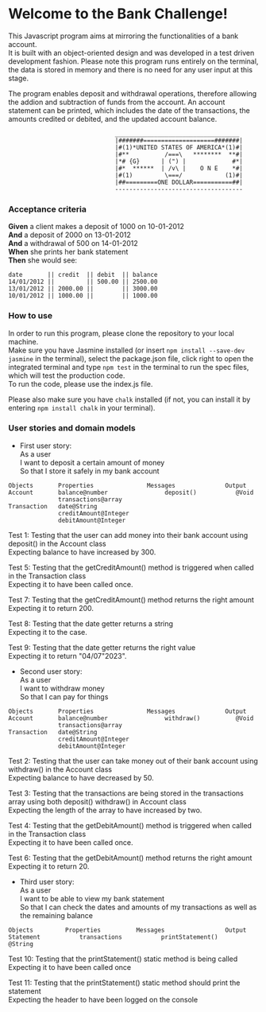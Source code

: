 # Welcome to the Bank Challenge!
 
This Javascript program aims at mirroring the functionalities of a bank account. <br>
It is built with an object-oriented design and was developed in a test driven development fashion. Please note this program runs entirely on the terminal, the data is stored in memory and there is no need for any user input at this stage. 

The program enables deposit and withdrawal operations, therefore allowing the addion and subtraction of funds from the account.
An account statement can be printed, which includes the date of the transactions, the amounts credited or debited, and the updated account balance.

                                  ___________________________________
                                  |#######====================#######|
                                  |#(1)*UNITED STATES OF AMERICA*(1)#|
                                  |#**          /===\   ********  **#|
                                  |*# {G}      | (") |             #*|
                                  |#*  ******  | /v\ |    O N E    *#|
                                  |#(1)         \===/            (1)#|
                                  |##=========ONE DOLLAR===========##|
                                  ------------------------------------

### Acceptance criteria

**Given** a client makes a deposit of 1000 on 10-01-2012  
**And** a deposit of 2000 on 13-01-2012  
**And** a withdrawal of 500 on 14-01-2012  
**When** she prints her bank statement  
**Then** she would see:

```
date       || credit  || debit  || balance
14/01/2012 ||         || 500.00 || 2500.00
13/01/2012 || 2000.00 ||        || 3000.00
10/01/2012 || 1000.00 ||        || 1000.00
```

### How to use
In order to run this program, please clone the repository to your local machine. <br>
Make sure you have Jasmine installed (or insert `npm install --save-dev jasmine` in the terminal), select the package.json file, click right to open the integrated terminal and type `npm test` in the terminal to run the spec files, which will test the production code.<br>
To run the code, please use the index.js file. 

Please also make sure you have `chalk` installed (if not, you can install it by entering `npm install chalk` in your terminal).

### User stories and domain models

* First user story: <br>
As a user<br>
I want to deposit a certain amount of money<br>
So that I store it safely in my bank account

```
Objects		  Properties		       Messages		         Output
Account	      balance@number	            deposit()    		@Void
              transactions@array
Transaction   date@String
              creditAmount@Integer
              debitAmount@Integer
```

Test 1: Testing that the user can add money into their bank account using deposit() in the Account class <br>
Expecting balance to have increased by 300.

Test 5: Testing that the getCreditAmount() method is triggered when called in the Transaction class <br>
Expecting it to have been called once.

Test 7: Testing that the getCreditAmount() method returns the right amount <br>
Expecting it to return 200.

Test 8: Testing that the date getter returns a string <br>
Expecting it to the case.

Test 9: Testing that the date getter returns the right value <br>
Expecting it to return "04/07"2023".

* Second user story: <br>
As a user<br>
I want to withdraw money<br>
So that I can pay for things

```
Objects		  Properties		       Messages		         Output
Account	      balance@number	            withdraw()    		@Void
              transactions@array
Transaction   date@String
              creditAmount@Integer
              debitAmount@Integer
```

Test 2: Testing that the user can take money out of their bank account using withdraw() in the Account class <br>
Expecting balance to have decreased by 50.

Test 3: Testing that the transactions are being stored in the transactions array using both deposit() withdraw() in Account class <br>
Expecting the length of the array to have increased by two.

Test 4: Testing that the getDebitAmount() method is triggered when called in the Transaction class <br>
Expecting it to have been called once.

Test 6: Testing that the getDebitAmount() method returns the right amount <br>
Expecting it to return 20.

* Third user story:<br>
As a user<br>
I want to be able to view my bank statement<br>
So that I can check the dates and amounts of my transactions as well as the remaining balance

```
Objects		    Properties		    Messages		         Output
Statement           transactions           printStatement()             @String
```

Test 10: Testing that the printStatement() static method is being called <br>
Expecting it to have been called once

Test 11: Testing that the printStatement() static method should print the statement <br>
Expecting the header to have been logged on the console

